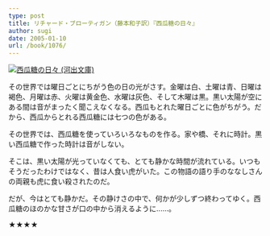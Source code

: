 ```yaml
---
type: post
title: リチャード・ブローティガン（藤本和子訳）『西瓜糖の日々』
author: sugi
date: 2005-01-10
url: /book/1076/
---
```

<a href="http://www.amazon.co.jp/exec/obidos/ASIN/4309462308/chezsugi-22/ref=nosim/" name="amazletlink" target="_blank"><img src="http://ecx.images-amazon.com/images/I/51BM70GX79L.jpg" alt="西瓜糖の日々 (河出文庫)" style="border: none;" class="alignleft"/></a>

その世界では曜日ごとにちがう色の日の光がさす。金曜は白、土曜は青、日曜は褐色、月曜は赤、火曜は黄金色、水曜は灰色、そして木曜は黒。黒い太陽が空にある間は音がまったく聞こえなくなる。西瓜もとれた曜日ごとに色がちがう。だから、西瓜からとれる西瓜糖には七つの色がある。

その世界では、西瓜糖を使っていろいろなものを作る。家や橋、それに時計。黒い西瓜糖で作った時計は音がしない。

そこは、黒い太陽が光っていなくても、とても静かな時間が流れている。いつもそうだったわけではなく、昔は人食い虎がいた。この物語の語り手のななしさんの両親も虎に食い殺されたのだ。

だが、今はとても静かだ。その静けさの中で、何かが少しずつ終わってゆく。西瓜糖のほのかな甘さが口の中から消えるように......。

★★★★

